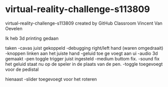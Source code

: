 # virtual-reality-challenge-s113809
virtual-reality-challenge-s113809 created by GitHub Classroom
Vincent Van Oevelen

Ik heb 3d printing gedaan

taken
-cavas juist gekoppeld
-debugging right/left hand (waren omgedraait)
-knoppen linken aan het juiste hand
-geluid toe ge voegt aan ui
-audio 3d gemaakt
-pen toggle trigger juist ingesteld
-medium buttom fix. 
-sound fix het geluid staat nu op de speler in de plaats van de pen.
-toggle toegevoegt voor de pedistal

hienaast
-slider toegevoegt voor het roteren
